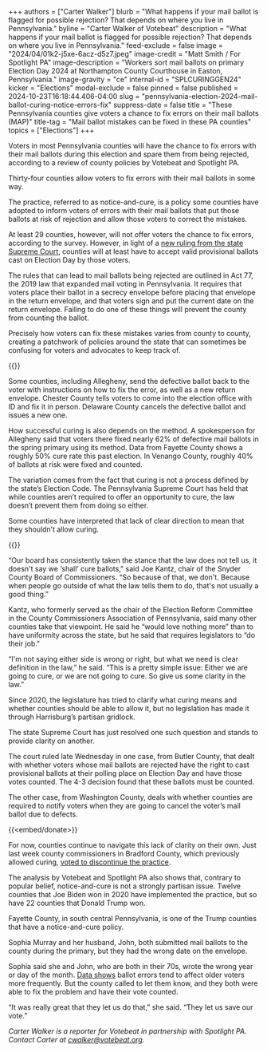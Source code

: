 +++
authors = ["Carter Walker"]
blurb = "What happens if your mail ballot is flagged for possible rejection? That depends on where you live in Pennsylvania."
byline = "Carter Walker of Votebeat"
description = "What happens if your mail ballot is flagged for possible rejection? That depends on where you live in Pennsylvania."
feed-exclude = false
image = "2024/04/01k2-j5xe-6acz-d5z7.jpeg"
image-credit = "Matt Smith / For Spotlight PA"
image-description = "Workers sort mail ballots on primary Election Day 2024 at Northampton County Courthouse in Easton, Pennsylvania."
image-gravity = "ce"
internal-id = "SPLCURINGGEN24"
kicker = "Elections"
modal-exclude = false
pinned = false
published = 2024-10-23T16:18:44.406-04:00
slug = "pennsylvania-election-2024-mail-ballot-curing-notice-errors-fix"
suppress-date = false
title = "These Pennsylvania counties give voters a chance to fix errors on their mail ballots (MAP)"
title-tag = "Mail ballot mistakes can be fixed in these PA counties"
topics = ["Elections"]
+++

Voters in most Pennsylvania counties will have the chance to fix errors with their mail ballots during this election and spare them from being rejected, according to a review of county policies by Votebeat and Spotlight PA.

Thirty-four counties allow voters to fix errors with their mail ballots in some way.

The practice, referred to as notice-and-cure, is a policy some counties have adopted to inform voters of errors with their mail ballots that put those ballots at risk of rejection and allow those voters to correct the mistakes.

At least 29 counties, however, will not offer voters the chance to fix errors, according to the survey. However, in light of a <a href="https://www.spotlightpa.org/news/2024/10/pennsylvania-election-mail-ballot-provisional-supreme-court/">new ruling from the state Supreme Court</a>, counties will at least have to accept valid provisional ballots cast on Election Day by those voters.

The rules that can lead to mail ballots being rejected are outlined in Act 77, the 2019 law that expanded mail voting in Pennsylvania. It requires that voters place their ballot in a secrecy envelope before placing that envelope in the return envelope, and that voters sign and put the current date on the return envelope. Failing to do one of these things will prevent the county from counting the ballot.

Precisely how voters can fix these mistakes varies from county to county, creating a patchwork of policies around the state that can sometimes be confusing for voters and advocates to keep track of.

{{<flourish src="visualisation/19645042" >}}

Some counties, including Allegheny, send the defective ballot back to the voter with instructions on how to fix the error, as well as a new return envelope. Chester County tells voters to come into the election office with ID and fix it in person. Delaware County cancels the defective ballot and issues a new one.

How successful curing is also depends on the method. A spokesperson for Allegheny said that voters there fixed nearly 62% of defective mail ballots in the spring primary using its method. Data from Fayette County shows a roughly 50% cure rate this past election. In Venango County, roughly 40% of ballots at risk were fixed and counted.

The variation comes from the fact that curing is not a process defined by the state’s Election Code. The Pennsylvania Supreme Court has held that while counties aren’t required to offer an opportunity to cure, the law doesn’t prevent them from doing so either.

Some counties have interpreted that lack of clear direction to mean that they shouldn’t allow curing.

{{<dewey-assistant>}}

“Our board has consistently taken the stance that the law does not tell us, it doesn&#39;t say we ‘shall’ cure ballots,&#34; said Joe Kantz, chair of the Snyder County Board of Commissioners. “So because of that, we don&#39;t. Because when people go outside of what the law tells them to do, that&#39;s not usually a good thing.”

Kantz, who formerly served as the chair of the Election Reform Committee in the County Commissioners Association of Pennsylvania, said many other counties take that viewpoint. He said he “would love nothing more” than to have uniformity across the state, but he said that requires legislators to “do their job.&#34;

“I&#39;m not saying either side is wrong or right, but what we need is clear definition in the law,” he said. “This is a pretty simple issue: Either we are going to cure, or we are not going to cure. So give us some clarity in the law.”

Since 2020, the legislature has tried to clarify what curing means and whether counties should be able to allow it, but no legislation has made it through Harrisburg’s partisan gridlock.

The state Supreme Court has just resolved one such question and stands to provide clarity on another.

The court ruled late Wednesday in one case, from Butler County, that dealt with whether voters whose mail ballots are rejected have the right to cast provisional ballots at their polling place on Election Day and have those votes counted. The 4-3 decision found that these ballots must be counted.

The other case, from Washington County, deals with whether counties are required to notify voters when they are going to cancel the voter’s mail ballot due to defects.

{{<embed/donate>}}

For now, counties continue to navigate this lack of clarity on their own. Just last week county commissioners in Bradford County, which previously allowed curing, <a href="https://www.morning-times.com/news/article_d7d593d4-8d98-11ef-9bf1-5f2a64cd58ad.html">voted to discontinue the practice</a>.

The analysis by Votebeat and Spotlight PA also shows that, contrary to popular belief, notice-and-cure is not a strongly partisan issue. Twelve counties that Joe Biden won in 2020 have implemented the practice, but so have 22 counties that Donald Trump won.

Fayette County, in south central Pennsylvania, is one of the Trump counties that have a notice-and-cure policy.

Sophia Murray and her husband, John, both submitted mail ballots to the county during the primary, but they had the wrong date on the envelope.

Sophia said she and John, who are both in their 70s, wrote the wrong year or day of the month. <a href="https://www.votebeat.org/pennsylvania/2022/11/28/23482842/undated-ballot-mail-voting-rejection-disparity/">Data shows</a> ballot errors tend to affect older voters more frequently. But the county called to let them know, and they both were able to fix the problem and have their vote counted.

“It was really great that they let us do that,” she said. “They let us save our vote.”

<em>Carter Walker is a reporter for Votebeat in partnership with Spotlight PA. Contact Carter at </em><a href="mailto:cwalker@votebeat.org"><em>cwalker@votebeat.org</em></a><em>.</em>

